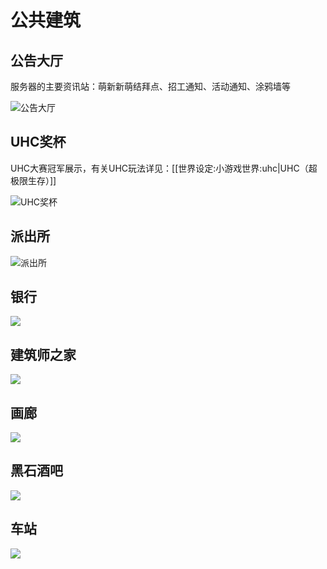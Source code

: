 # 公共建筑

## 公告大厅

服务器的主要资讯站：萌新新萌结拜点、招工通知、活动通知、涂鸦墙等

![&#x516C;&#x544A;&#x5927;&#x5385;](https://i.imgur.com/BYxJL7R.jpg)

## UHC奖杯

UHC大赛冠军展示，有关UHC玩法详见：\[\[世界设定:小游戏世界:uhc\|UHC（超极限生存）\]\]

![UHC&#x5956;&#x676F;](https://i.imgur.com/vkDISj9.jpg)

## 派出所

![&#x6D3E;&#x51FA;&#x6240;](https://i.imgur.com/oV9RgdD.jpg)

## 银行

![](https://i.imgur.com/Cz7oqE2.jpg)

## 建筑师之家

![](https://i.imgur.com/gKrWcgL.jpg)

## 画廊

![](https://i.imgur.com/ygfcmuS.jpg)

## 黑石酒吧

![](https://i.imgur.com/GH1jexl.jpg)

## 车站

![](https://i.imgur.com/iiku0L5.jpg)

